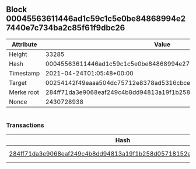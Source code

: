 ## Block 00045563611446ad1c59c1c5e0be84868994e27440e7c734ba2c85f61f9dbc26

Attribute | Value
--- | ---
Height | 33285
Hash | 00045563611446ad1c59c1c5e0be84868994e27440e7c734ba2c85f61f9dbc26
Timestamp | 2021-04-24T01:05:48+00:00
Target | 00254142f49eaaa504dc75712e8378ad5316cbcead634704b3734b6271167cc4
Merke root | 284ff71da3e9068eaf249c4b8dd94813a19f1b258d05718152eac46ed9e0f12d
Nonce | 2430728938

```

```

### Transactions

Hash | Amount
--- | ---
[284ff71da3e9068eaf249c4b8dd94813a19f1b258d05718152eac46ed9e0f12d](284ff71da3e9068eaf249c4b8dd94813a19f1b258d05718152eac46ed9e0f12d.md) | 10.00000000 SKEPTI 
